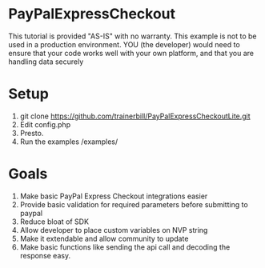 PayPalExpressCheckout
==========================

This tutorial is provided "AS-IS" with no warranty. This example is not to be used in a production environment. YOU (the developer) would need to ensure that your code works well with your own platform, and that you are handling data securely

Setup
==========================
1.  git clone https://github.com/trainerbill/PayPalExpressCheckoutLite.git
2.  Edit config.php
3.  Presto.
4.  Run the examples /examples/



Goals
==========================
1.  Make basic PayPal Express Checkout integrations easier
2.  Provide basic validation for required parameters before submitting to paypal
3.  Reduce bloat of SDK
4.  Allow developer to place custom variables on NVP string
5.  Make it extendable and allow community to update
6.  Make basic functions like sending the api call and decoding the response easy.